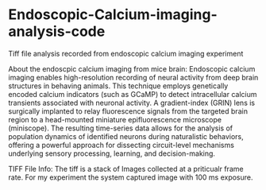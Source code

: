 # Endoscopic-Calcium-imaging-analysis-code
Tiff file analysis recorded from endoscopic calcium imaging experiment

About the endoscpic calcium imaging from mice brain: Endoscopic calcium imaging enables high-resolution recording of neural activity from deep brain structures in behaving animals. This technique employs genetically encoded calcium indicators (such as GCaMP) to detect intracellular calcium transients associated with neuronal activity. A gradient-index (GRIN) lens is surgically implanted to relay fluorescence signals from the targeted brain region to a head-mounted miniature epifluorescence microscope (miniscope). The resulting time-series data allows for the analysis of population dynamics of identified neurons during naturalistic behaviors, offering a powerful approach for dissecting circuit-level mechanisms underlying sensory processing, learning, and decision-making.

TIFF File Info: The tiff is a stack of Images collected at a priticualr frame rate. For my experiment the system captured image with 100 ms exposure. 
